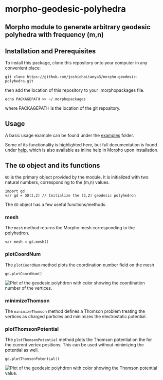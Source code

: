# morpho-geodesic-polyhedra
## Morpho module to generate arbitrary geodesic polyhedra with frequency (m,n)

## Installation and Prerequisites

To install this package, clone this repository onto your computer in any convenient place:

    git clone https://github.com/joshichaitanya3/morpho-geodesic-polyhedra.git

then add the location of this repository to your .morphopackages file.

    echo PACKAGEPATH >> ~/.morphopackages 

where PACKAGEPATH is the location of the git repository. 

## Usage 

A basic usage example can be found under the [examples](./examples) folder. 

Some of its functionality is highlighted here, but full documentation is found under [help](./share/help/gd.md), 
which is also available as inline help in Morpho upon installation.

## The `GD` object and its functions

`GD` is the primary object provided by the module. It is initialized
with two natural numbers, corresponding to the (m,n) values. 

```
import gd
var gd = GD(3,2) // Initialize the (3,2) geodesic polyhedron
```

The `GD` object has a few useful functions/methods:

### mesh

The `mesh` method returns the Morpho mesh corresponding to the
polyhedron.

```
var mesh = gd.mesh()
```

### plotCoordNum

The `plotCoordNum` method plots the coordination number field on the
mesh

```
gd.plotCoordNum() 
```

![Plot of the geodesic polyhdron with color showing the coordination
number of the vertices.](assets/coordNum.png "Coordination Number Plot")

### minimizeThomson

The `minimizeThomson` method defines a Thomson problem treating the
vertices as charged particles and minimizes the electrostatic potential.

### plotThomsonPotential

The `plotThomsonPotential` method plots the Thomson potential on the
for the current vertex positions. This can be used without minimizing
the potential as well.

```
gd.plotThomsonPotential()
```

![Plot of the geodesic polyhdron with color showing the Thomson
potential value.](assets/thomson.png "Thomson potential")